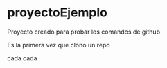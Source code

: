 # proyectoEjemplo
Proyecto creado para probar los comandos de github


Es la primera vez que clono un repo

cada cada